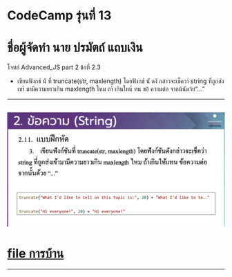 # CodeCamp รุ่นที่ 13

# **ชื่อผู้จัดทำ นาย ปรมัตถ์ แถบเงิน**

โจทย์ Advanced_JS part 2 ข้อที่ 2.3
- เขียนฟังกช์ นั ที่ truncate(str, maxlength) โดยฟังกช์ นั ดงั กล่าวจะเช็ควา่
string ที่ถูกส่งเขา้ มามีความยาวเกิน maxlength ไหม ถา้ เกินใหแ้ ทน ขอ้ ความต่อ จากน้นัดว้ย“...”
---
![picpra gob](pic2.3.png)
---
# [file การบ้าน](advancedJS23.js)
---